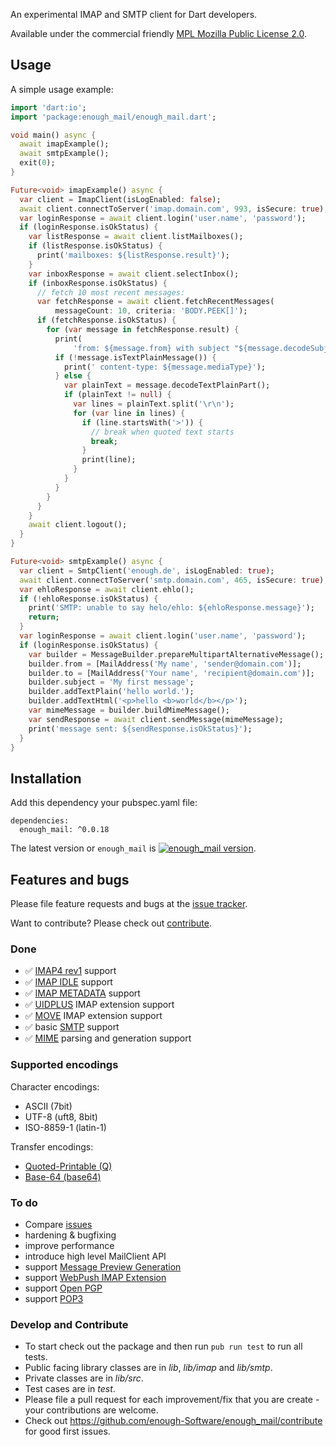 An experimental IMAP and SMTP client for Dart developers.

Available under the commercial friendly 
[MPL Mozilla Public License 2.0](https://www.mozilla.org/en-US/MPL/).

## Usage

A simple usage example:

```dart
import 'dart:io';
import 'package:enough_mail/enough_mail.dart';

void main() async {
  await imapExample();
  await smtpExample();
  exit(0);
}

Future<void> imapExample() async {
  var client = ImapClient(isLogEnabled: false);
  await client.connectToServer('imap.domain.com', 993, isSecure: true);
  var loginResponse = await client.login('user.name', 'password');
  if (loginResponse.isOkStatus) {
    var listResponse = await client.listMailboxes();
    if (listResponse.isOkStatus) {
      print('mailboxes: ${listResponse.result}');
    }
    var inboxResponse = await client.selectInbox();
    if (inboxResponse.isOkStatus) {
      // fetch 10 most recent messages:
      var fetchResponse = await client.fetchRecentMessages(
          messageCount: 10, criteria: 'BODY.PEEK[]');
      if (fetchResponse.isOkStatus) {
        for (var message in fetchResponse.result) {
          print(
              'from: ${message.from} with subject "${message.decodeSubject()}"');
          if (!message.isTextPlainMessage()) {
            print(' content-type: ${message.mediaType}');
          } else {
            var plainText = message.decodeTextPlainPart();
            if (plainText != null) {
              var lines = plainText.split('\r\n');
              for (var line in lines) {
                if (line.startsWith('>')) {
                  // break when quoted text starts
                  break;
                }
                print(line);
              }
            }
          }
        }
      }
    }
    await client.logout();
  }
}

Future<void> smtpExample() async {
  var client = SmtpClient('enough.de', isLogEnabled: true);
  await client.connectToServer('smtp.domain.com', 465, isSecure: true);
  var ehloResponse = await client.ehlo();
  if (!ehloResponse.isOkStatus) {
    print('SMTP: unable to say helo/ehlo: ${ehloResponse.message}');
    return;
  }
  var loginResponse = await client.login('user.name', 'password');
  if (loginResponse.isOkStatus) {
    var builder = MessageBuilder.prepareMultipartAlternativeMessage();
    builder.from = [MailAddress('My name', 'sender@domain.com')];
    builder.to = [MailAddress('Your name', 'recipient@domain.com')];
    builder.subject = 'My first message';
    builder.addTextPlain('hello world.');
    builder.addTextHtml('<p>hello <b>world</b></p>');
    var mimeMessage = builder.buildMimeMessage();
    var sendResponse = await client.sendMessage(mimeMessage);
    print('message sent: ${sendResponse.isOkStatus}');
  }
}
```

## Installation
Add this dependency your pubspec.yaml file:

```
dependencies:
  enough_mail: ^0.0.18
```
The latest version or `enough_mail` is [![enough_mail version](https://img.shields.io/pub/v/enough_mail.svg)](https://pub.dartlang.org/packages/enough_mail).


## Features and bugs

Please file feature requests and bugs at the [issue tracker][tracker].

Want to contribute? Please check out [contribute](https://github.com/Enough-Software/enough_mail/contribute).

[tracker]: https://github.com/Enough-Software/enough_mail/issues

### Done
* ✅ [IMAP4 rev1](https://tools.ietf.org/html/rfc3501) support 
* ✅ [IMAP IDLE](https://tools.ietf.org/html/rfc2177) support
* ✅ [IMAP METADATA](https://tools.ietf.org/html/rfc5464) support
* ✅ [UIDPLUS](https://tools.ietf.org/html/rfc2359) IMAP extension support
* ✅ [MOVE](https://tools.ietf.org/html/rfc6851) IMAP extension support
* ✅ basic [SMTP](https://tools.ietf.org/html/rfc5321) support
* ✅ [MIME](https://tools.ietf.org/html/rfc2045) parsing and generation support

### Supported encodings
Character encodings:
* ASCII (7bit)
* UTF-8 (uft8, 8bit)
* ISO-8859-1 (latin-1)

Transfer encodings:
* [Quoted-Printable (Q)](https://tools.ietf.org/html/rfc2045#section-6.7)
* [Base-64 (base64)](https://tools.ietf.org/html/rfc2045#section-6.8)

### To do
* Compare [issues](https://github.com/Enough-Software/enough_mail/issues)
* hardening & bugfixing
* improve performance
* introduce high level MailClient API
* support [Message Preview Generation](https://datatracker.ietf.org/doc/draft-ietf-extra-imap-fetch-preview/)
* support [WebPush IMAP Extension](https://github.com/coi-dev/coi-specs/blob/master/webpush-spec.md)
* support [Open PGP](https://tools.ietf.org/html/rfc4880)
* support [POP3](https://tools.ietf.org/html/rfc1939)

### Develop and Contribute
* To start check out the package and then run `pub run test` to run all tests.
* Public facing library classes are in *lib*, *lib/imap* and *lib/smtp*. 
* Private classes are in *lib/src*.
* Test cases are in *test*.
* Please file a pull request for each improvement/fix that you are create - your contributions are welcome.
* Check out https://github.com/enough-Software/enough_mail/contribute for good first issues.